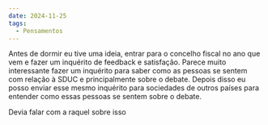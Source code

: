 ```yaml
---
date: 2024-11-25
tags:
  - Pensamentos
---
```

Antes de dormir eu tive uma ideia, entrar para o concelho fiscal no ano que vem e fazer um inquérito de feedback e satisfação. Parece muito interessante fazer um inquérito para saber como as pessoas se sentem com relação à SDUC e principalmente sobre o debate. Depois disso eu posso enviar esse mesmo inquérito para sociedades de outros países para entender como essas pessoas se sentem sobre o debate.

Devia falar com a raquel sobre isso
